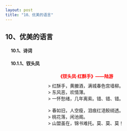 ```yaml
---
layout: post
title: "10、优美的语言"
---
```


## 10、优美的语言

#### &emsp; 10.1、诗词 <br> 

#### &emsp; 10.1.1、钗头凤 <br> 
<div style="text-align: center; margin: 20px 0;">
    <strong style="color: red; display: block; text-align: center; margin-bottom: 10px;">《钗头凤·红酥手》——陆游</strong>
    <div style="display: inline-block; text-align: left; margin: 0 auto; max-width: 600px;">
        > 红酥手，黄縢酒，满城春色宫墙柳。<br>
        > 东风恶，欢情薄。<br>
        > 一怀愁绪，几年离索。错、错、错。<br><br>
        > 春如旧，人空瘦，泪痕红浥鲛绡透。<br>
        > 桃花落，闲池阁。<br>
        > 山盟虽在，锦书难托。莫、莫、莫！
    </div>
</div>


